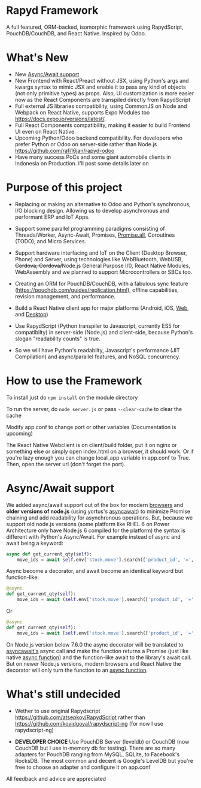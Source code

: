 # Rapyd Framework
A full featured, ORM-backed, isomorphic framework using RapydScript, PouchDB/CouchDB, and React Native. Inspired by Odoo.

# What's New

- New [Async/Await support](#asyncawait-support)
- New Frontend with React/Preact without JSX, using Python's args and kwargs syntax to mimic JSX and enable it to pass any kind of objects (not only primitive types) as props. Also, UI customization is more easier now as the React Components are transpiled directly from RapydScript
- Full external JS libraries compatibility, using CommonJS on Node and Webpack on React Native, supports Expo Modules too https://docs.expo.io/versions/latest/.
- Full React Components compatibility, making it easier to build Frontend UI even on React Native.
- Upcoming Python/Odoo backend compatibility. For developers who prefer Python or Odoo on server-side rather than Node.js https://github.com/rafi16jan/rapyd-odoo
- Have many success PoCs and some giant automobile clients in Indonesia on Production. I'll post some details later on

# Purpose of this project
- Replacing or making an alternative to Odoo and Python's synchronous, I/O blocking design. Allowing us to develop asynchronous and performant ERP and IoT Apps.

- Support some parallel programming paradigms consisting of Threads/Worker, Async-Await, Promises, [Promise.all](https://medium.freecodecamp.org/promise-all-in-javascript-with-example-6c8c5aea3e32), Coroutines (TODO), and Micro Services.

- Support hardware interfacing and IoT on the Client (Desktop Browser, Phone) and Server, using technologies like WebBluetooth, WebUSB, <del>Cordova, Cordova/</del>Node.js General Purpose I/0, React Native Modules, WebAssembly and we planned to support Microcontrollers or SBCs too.

- Creating an ORM for PouchDB/CouchDB, with a fabulous sync feature (https://pouchdb.com/guides/replication.html), offline capabilities, revision management, and performance.

- Build a React Native client app for major platforms (Android, iOS, [Web](https://docs.expo.io/workflow/web/), and [Desktop](https://microsoft.github.io/react-native-windows/))

- Use RapydScript (Python transpiler to Javascript, currently ES5 for compatibilty) in server-side (Node.js) and client-side, because Python's slogan "readability counts" is true.

- So we will have Python's readabilty, Javascript's performance (JIT Compilation) and async/parallel features, and NoSQL concurrency.

# How to use the Framework
To install just do `npm install` on the module directory

To run the server, do `node server.js` or pass `--clear-cache` to clear the cache

Modify app.conf to change port or other variables (Documentation is upcoming)

The React Native Webclient is on client/build folder, put it on nginx or something else or simply open index.html on a browser, it should work. Or if you're lazy enough you can change local_app variable in app.conf to True. Then, open the server url (don't forget the port).

# Async/Await support
We added async/await support out of the box for modern [browsers](https://developer.mozilla.org/en-US/docs/Web/JavaScript/Reference/Statements/async_function#Browser_compatibility) and **older versions of node.js** (using yortus's [asyncawait](https://github.com/yortus/asyncawait)) to minimize Promise chaining and add readability for asynchronous operations. But, because we support old node.js versions (some platform like RHEL 6 on Power Architecture only have Node.js 6 compiled for the platform) the syntax is different with Python's Async/Await. For example instead of async and await being a keyword:

```python
async def get_current_qty(self):
    move_ids = await self.env['stock.move'].search(['product_id', '=', somevariable])
```

Async become a decorator, and await become an identical keyword but function-like:

```python
@async
def get_current_qty(self):
    move_ids = await (self.env['stock.move'].search(['product_id', '=', somevariable]))
```

Or

```python
@async
def get_current_qty(self):
    move_ids = await [self.env['stock.move'].search(['product_id', '=', somevariable])]
```

On Node.js version below 7.6.0 the async decorator will be translated to [asyncawait's](https://github.com/yortus/asyncawait) async call and make the function returns a Promise (just like native [async function](https://developer.mozilla.org/en-US/docs/Web/JavaScript/Reference/Statements/async_function)) and the function-like await to the library's await call. But on newer Node.js versions, modern browsers and React Native the decorator will only turn the function to an [async function](https://developer.mozilla.org/en-US/docs/Web/JavaScript/Reference/Statements/async_function).

# What's still undecided
- Wether to use original Rapydscript https://github.com/atsepkov/RapydScript rather than https://github.com/kovidgoyal/rapydscript-ng (for now I use rapydscript-ng)


- **DEVELOPER CHOICE** Use PouchDB Server (leveldb) or CouchDB (now CouchDB but I use in-memory db for testing). There are so many adapters for PouchDB ranging from MySQL, SQLite, to Facebook's RocksDB. The most common and decent is Google's LevelDB but you're free to choose an adapter and configure it on app.conf

All feedback and advice are appreciated
